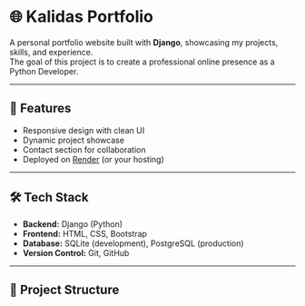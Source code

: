 # 🌐 Kalidas Portfolio

A personal portfolio website built with **Django**, showcasing my projects, skills, and experience.  
The goal of this project is to create a professional online presence as a Python Developer.

---

## 🚀 Features
- Responsive design with clean UI
- Dynamic project showcase
- Contact section for collaboration
- Deployed on [Render](https://render.com) (or your hosting)

---

## 🛠️ Tech Stack
- **Backend:** Django (Python)
- **Frontend:** HTML, CSS, Bootstrap
- **Database:** SQLite (development), PostgreSQL (production)
- **Version Control:** Git, GitHub

---

## 📂 Project Structure
